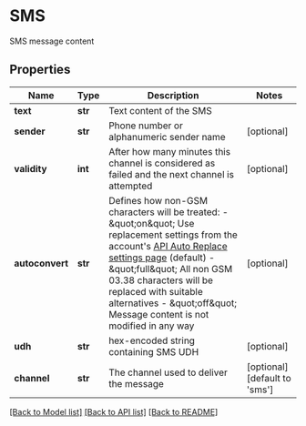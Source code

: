 # SMS

SMS message content
## Properties
Name | Type | Description | Notes
------------ | ------------- | ------------- | -------------
**text** | **str** | Text content of the SMS | 
**sender** | **str** | Phone number or alphanumeric sender name | [optional] 
**validity** | **int** | After how many minutes this channel is considered as failed and the next channel is attempted | [optional] 
**autoconvert** | **str** | Defines how non-GSM characters will be treated:    - \&quot;on\&quot; Use replacement settings from the account&#39;s [API Auto Replace settings page](https://dashboard.messente.com/api-settings/auto-replace) (default)   - \&quot;full\&quot; All non GSM 03.38 characters will be replaced with suitable alternatives   - \&quot;off\&quot; Message content is not modified in any way | [optional] 
**udh** | **str** | hex-encoded string containing SMS UDH | [optional] 
**channel** | **str** | The channel used to deliver the message | [optional] [default to 'sms']

[[Back to Model list]](../README.md#documentation-for-models) [[Back to API list]](../README.md#documentation-for-api-endpoints) [[Back to README]](../README.md)


